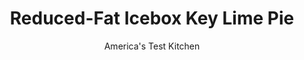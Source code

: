 ---
layout: ../../layouts/MarkdownPostLayout.astro
title: Reduced-Fat Icebox Key Lime Pie
author: America's Test Kitchen
pubDate: 2023-03-15
description: "Key lime pie may taste light and bright, but the calorie and fat levels tell a different story."
image_url: https://res.cloudinary.com/hksqkdlah/image/upload/ar_1:1,c_fill,dpr_2.0,f_auto,fl_lossy.progressive.strip_profile,g_faces:auto,q_auto:low,w_344/26378_sfs-key-lime-pie-021
tags: ["Desserts or Baked Goods","Light","Dessert Pies","Fruit Desserts","Cook's Extras"]
calories: 2648
protein: 7
carbohydrates: 40
fats: 
fiber: 
ingredients: ["8 low-fat, graham crackers, broken into rough pieces","1 tablespoon, sugar","3 tablespoons, unsalted butter, melted","4 ounces, Neufchatel (1/3 less fat) cream cheese, softened","1 tablespoon grated, lime zest plus 3/4 cup juice (6 limes)","1 1/4 teaspoons, unflavored gelatin","1 (14-ounce) can fat-free, sweetened condensed milk","1/2 cup 0 percent plain, Greek yogurt","1 teaspoon, vanilla extract"]
serves: 8
time: "1 hour, plus 3 hours chilling"
instructions: ["MAKE CRUST: Adjust oven rack to middle position and heat oven to 350 degrees. Process graham crackers and sugar in food processor to fine crumbs. Add butter and 2 tablespoons cream cheese and pulse until combined. Press crumbs into bottom and sides of 9-inch pie plate. Bake until lightly browned and set, 12 to 14 minutes. Cool completely.","MAKE FILLING: Combine 3 tablespoons lime juice and gelatin in small bowl and let sit until gelatin softens, about 5 minutes. Microwave until mixture is bubbling around edges and gelatin dissolves, about 30 seconds. Wipe out food processor and process condensed milk, yogurt, and remaining cream cheese until smooth, about 1 minute. With machine running, pour in gelatin mixture, remaining lime juice, zest, and vanilla and process until thoroughly combined.","CHILL PIE: Scrape mixture into cooled pie shell and smooth top. Cover with plastic wrap and refrigerate until firm, at least 3 hours or up to 2 days. Serve."]
nutrition: ["231 mg Potassium","168 mg Phosphorus","179 mg Calcium","20 mg Magnesium","188 mg Sodium","15 g Fat","3 g Monounsaturated","1 g Polyunsaturated","1 mg Vitamin C","46 mg Cholesterol","9 g Saturated","10 µg Folic acid","10 µg Folate (food)","33 g Sugars","3 µg Vitamin K","24 g Water","40 g Carbs","27 µg Folate equivalent (total)","7 g Protein","125 µg Vitamin A","331 kcal Energy","1 g Sugars, added","2648 calories"]
notes: "Greek yogurt gives our pie a creamy texture; don’t substitute it."
---